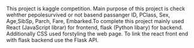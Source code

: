 This project is kaggle competition. Main purpose of this project is check wehther pepolesurvived or not basend passanger ID, PClass, Sex, Age,SibSp, Parch, Fare, Embarked.To complete this project mainly used React (JavaScript librar) for frontend, flask (Python libary) for backend. Additionally CSS used forstyling the web page. To link the react front end with flask backend use the Flask API.

